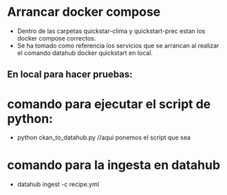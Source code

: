 # Arrancar docker compose

- Dentro de las carpetas quickstar-clima y quickstart-prec estan los docker compose correctos.
- Se ha tomado como referencia los servicios que se arrancan al realizar el comando datahub docker quickstart en local.


## En local para hacer pruebas:

# comando para ejecutar el script de python:
- python ckan_to_datahub.py //aqui ponemos el script que sea

# comando para la ingesta en datahub
- datahub ingest -c recipe.yml



